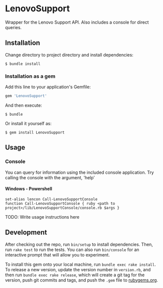 # LenovoSupport

Wrapper for the Lenovo Support API. Also includes a console for direct queries.

## Installation
Change directory to project directory and install dependencies:
    
    $ bundle install
    
### Installation as a gem

Add this line to your application's Gemfile:

```ruby
gem 'LenovoSupport'
```

And then execute:

    $ bundle

Or install it yourself as:

    $ gem install LenovoSupport

## Usage

### Console
You can query for information using the included console application.
Try calling the console with the argument, 'help'
#### Windows - Powershell
    set-alias lencon Call-LenovoSupportConsole
    function Call-LenovoSupportConsole { ruby <path to project>/lib/LenovoSupportConsole/console.rb $args }

TODO: Write usage instructions here

## Development

After checking out the repo, run `bin/setup` to install dependencies. Then, run `rake test` to run the tests. You can also run `bin/console` for an interactive prompt that will allow you to experiment.

To install this gem onto your local machine, run `bundle exec rake install`. To release a new version, update the version number in `version.rb`, and then run `bundle exec rake release`, which will create a git tag for the version, push git commits and tags, and push the `.gem` file to [rubygems.org](https://rubygems.org).
